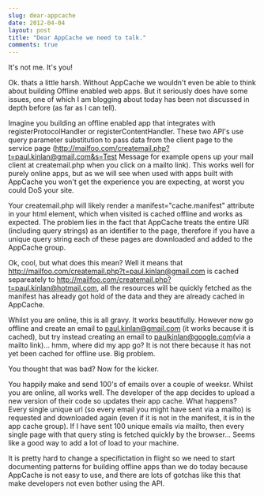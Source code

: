```yaml
---
slug: dear-appcache
date: 2012-04-04
layout: post
title: "Dear AppCache we need to talk."
comments: true
---
```


It's not me.  It's you!

Ok. thats a little harsh.  Without AppCache we wouldn't even be able to think about building Offline enabled web apps.  But it seriously does have some issues, one of which I am blogging about today has been not discussed in depth before (as far as I can tell).

Imagine you building an offline enabled app that integrates with registerProtocolHandler or registerContentHandler. These two API's use query parameter substitution to pass data from the client page to the service page (http://mailfoo.com/createmail.php?t=paul.kinlan@gmail.com&s=Test Message for example opens up your mail client at createmail.php when you click on a mailto link). This works well for purely online apps, but as we will see when used with apps built with AppCache you won't get the experience you are expecting, at worst you could DoS your site.

Your createmail.php will likely render a manifest="cache.manifest" attribute in your html element, which when visited is cached offline and works as expected. The problem lies in the fact that AppCache treats the entire URI (including query strings) as an identifier to the page, therefore if you have a unique query string each of these pages are downloaded and added to the AppCache group.

Ok, cool, but what does this mean? Well it means that http://mailfoo.com/createmail.php?t=paul.kinlan@gmail.com is cached separeately to http://mailfoo.com/createmail.php?t=paul.kinlan@hotmail.com, all the resources will be quickly fetched as the manifest has already got hold of the data and they are already cached in AppCache.

Whilst you are online, this is all gravy. It works beautifully. However now go offline and create an email to paul.kinlan@gmail.com (it works because it is cached), but try instead creating an email to paulkinlan@google.com(via a mailto link)... hmm, where did my app go? It is not there because it has not yet been cached for offline use. Big problem.

You thought that was bad? Now for the kicker. 

You happily make and send 100's of emails over a couple of weeksr. Whilst you are online, all works well. The developer of the app decides to upload a new version of their code so updates their app cache. What happens? Every single unique url (so every email you might have sent via a mailto) is requested and downloaded again (even if it is not in the manifest, it is in the app cache group). If I have sent 100 unique emails via mailto, then every single page with that query sting is fetched quickly by the browser... Seems like a good way to add a lot of load to your machine.

It is pretty hard to change a specifictation in flight so we need to start documenting patterns for building offline apps than we do today because AppCache is not easy to use, and there are lots of gotchas like this that make developers not even bother using the API.
